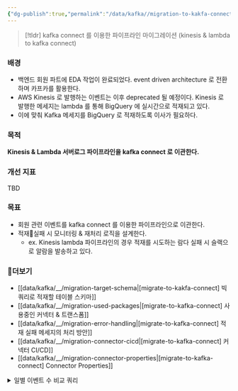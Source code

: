 ```yaml
---
{"dg-publish":true,"permalink":"/data/kafka//migration-to-kakfa-connect/","tags":["kafka","connect"]}
---
```




> [!tldr] 
> kafka connect 를 이용한 파이프라인 마이그레이션 (kinesis & lambda to kafka connect)


### 배경


- 백엔드 회원 파트에 EDA 작업이 완료되었다. event driven architecture 로 전환하며 카프카를 활용한다.
- AWS Kinesis 로 발행하는 이벤트는 이후 deprecated 될 예정이다. Kinesis 로 발행한 메세지는 lambda 를 통해 BigQuery 에 실시간으로 적재되고 있다.
- 이에 맞춰 Kafka 메세지를 BigQuery 로 적재하도록 이사가 필요하다.


### 목적


**Kinesis & Lambda 서버로그 파이프라인을 kafka connect 로 이관한다.**


### 개선 지표


TBD


### 목표


- 회원 관련 이벤트를 kafka connect 를 이용한 파이프라인으로 이관한다.
- 적재실패 시 모니터링 & 재처리 로직을 설계한다.
    - ex. Kinesis lambda 파이프라인의 경우 적재를 시도하는 람다 실패 시 슬랙으로 알람을 발송하고 있다.


### 더보기


- [[data/kafka/__/migration-target-schema\|[migrate-to-kakfa-connect] 빅쿼리로 적재할 테이블 스키마]]
- [[data/kafka/__/migration-used-packages\|[migrate-to-kafka-connect] 사용중인 커넥터 & 트랜스폼]]
- [[data/kafka/__/migration-error-handling\|[migrate-to-kafka-connect] 적재 실패 메세지의 처리 방안]]
- [[data/kafka/__/migration-connector-cicd\|[migrate-to-kafka-connect] 커넥터 CI/CD]]
- [[data/kafka/__/migration-connector-properties\|[migrate-to-kafka-connect] Connector Properties]]


<details>
    <summary>일별 이벤트 수 비교 쿼리</summary>
    <pre>
    WITH kafka AS (
      SELECT
        lower(SPLIT(ce_subject, '.')[SAFE_OFFSET(2)]) AS event_type,
        COUNT(ce_subject) AS cnt
      FROM
        `coinone-data-dev.serverlog.serverlog_kafka`
      WHERE
        TIMESTAMP_TRUNC(ce_time, DAY) = '2023-11-27'
      GROUP BY
        1
    ),
    
    lambda AS (
      SELECT
        event_type,
        COUNT(event_type) AS cnt
      FROM
        `coinone-data-dev.dbt_metric.stg_serverlog_lambda`
      WHERE
        TIMESTAMP_TRUNC(approximate_arrival_timestamp, DAY) = '2023-11-27'
      GROUP BY
        event_type
    )
    
    SELECT
      COALESCE(kafka.event_type, lambda.event_type) AS event_type,
      COALESCE(kafka.cnt, 0) AS count_kafka,
      COALESCE(lambda.cnt, 0) AS count_lambda
    FROM
      kafka
    FULL OUTER JOIN
      lambda
    USING (event_type);
    </pre>
</details>

